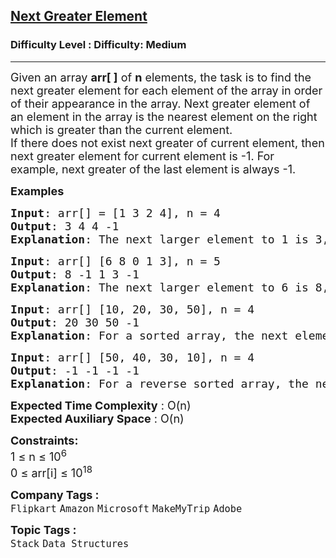 <h2><a href="https://www.geeksforgeeks.org/problems/next-larger-element-1587115620/1?page=1&difficulty=Medium&status=unsolved&sortBy=submissions">Next Greater Element</a></h2><h3>Difficulty Level : Difficulty: Medium</h3><hr><div class="problems_problem_content__Xm_eO"><p><span style="font-size: 18px;">Given an array <strong>arr[ ]</strong> of <strong>n</strong> elements, the task is to find the next greater element for each element of the array in order of their appearance in the array. Next greater element of an element in the array is the nearest element on the right which is greater than the current element.<br>If there does not exist next greater of current element, then next greater element for current element is -1. For example, next greater of the last element is always -1.</span></p>
<p><span style="font-size: 18px;"><strong>Examples<br></strong></span></p>
<pre><span style="font-size: 18px;"><strong>Input</strong>: arr[] = [1 3 2 4], n = 4
<strong>Output</strong>: 3 4 4 -1
<strong>Explanation</strong>: The next larger element to 1 is 3, 3 is 4, 2 is 4 and for 4, since it doesn't exist, it is -1.
</span></pre>
<pre><span style="font-size: 18px;"><strong>Input</strong>: arr[] [6 8 0 1 3], n = 5
<strong>Output</strong>: 8 -1 1 3 -1
<strong>Explanation</strong>: The next larger element to 6 is 8, for 8 there is no larger elements hence it is -1, for 0 it is 1 , for 1 it is 3 and then for 3 there is no larger element on right and hence -1.</span></pre>
<pre><span style="font-size: 18px;"><strong>Input</strong>: arr[] [10, 20, 30, 50], n = 4
<strong>Output</strong>: 20 30 50 -1
<strong>Explanation</strong>: For a sorted array, the next element is next greater element also exxept for the last element.</span></pre>
<pre><span style="font-size: 18px;"><strong>Input</strong>: arr[] [50, 40, 30, 10], n = 4
<strong>Output</strong>: -1 -1 -1 -1
<strong>Explanation</strong>: For a reverse sorted array, the next greater element is always 1.</span></pre>
<p><span style="font-size: 18px;"><strong>Expected Time Complexity</strong> : O(n)<br><strong>Expected Auxiliary Space</strong> : O(n)</span></p>
<p><span style="font-size: 18px;"><strong>Constraints:</strong><br>1 ≤ n ≤ 10<sup>6</sup><br>0 ≤ arr[i] ≤ 10<sup>18</sup></span></p></div><p><span style=font-size:18px><strong>Company Tags : </strong><br><code>Flipkart</code>&nbsp;<code>Amazon</code>&nbsp;<code>Microsoft</code>&nbsp;<code>MakeMyTrip</code>&nbsp;<code>Adobe</code>&nbsp;<br><p><span style=font-size:18px><strong>Topic Tags : </strong><br><code>Stack</code>&nbsp;<code>Data Structures</code>&nbsp;
